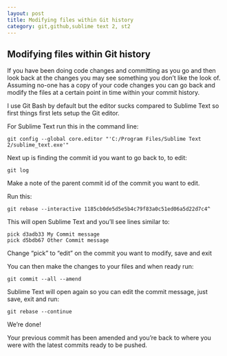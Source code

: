 ```yaml
---
layout: post
title: Modifying files within Git history
category: git,github,sublime text 2, st2
---
```


## Modifying files within Git history

If you have been doing code changes and committing as you go and then look back at the changes you may see something you don’t like the look of. Assuming no-one has a copy of your code changes you can go back and modify the files at a certain point in time within your commit history.

I use Git Bash by default but the editor sucks compared to Sublime Text so first things first lets setup the Git editor.

For Sublime Text run this in the command line:
	
	git config --global core.editor "'C:/Program Files/Sublime Text 2/sublime_text.exe'"

Next up is finding the commit id you want to go back to, to edit:

	git log

Make a note of the parent commit id of the commit you want to edit.

<!--excerpt-->

Run this:

	git rebase --interactive 1185cb0de5d5e5b4c79f83a0c51ed06a5d22d7c4^

This will open Sublime Text and you’ll see lines similar to:

	pick d3adb33 My Commit message
	pick d5bdb67 Other Commit message

Change “pick” to “edit” on the commit you want to modify, save and exit

You can then make the changes to your files and when ready run:

	git commit --all --amend

Sublime Text will open again so you can edit the commit message, just save, exit and run:

	git rebase --continue

We’re done!

Your previous commit has been amended and you’re back to where you were with the latest commits ready to be pushed.  